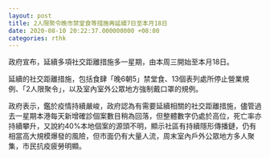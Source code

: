```yaml
---
layout: post
title: 2人限聚令晚市禁堂食等措施再延續7日至本月18日
date: 2020-08-10 20:22:37.000000000 +08:00
categories: rthk
---
```


政府宣布，延續多項社交距離措施多一星期，由本周三開始至本月18日。

延續的社交距離措施，包括食肆「晚6朝5」禁堂食、13個表列處所停止營業規例、「2人限聚令」，以及室內室外公眾地方強制戴口罩的規例。

政府表示，鑑於疫情持續嚴峻，政府認為有需要延續相關的社交距離措施，儘管過去一星期本港每天新增確診個案數目稍為回落，但整體數字仍處於高位，死亡率亦持續攀升，又說約40%本地個案的源頭不明，顯示社區有持續隱形傳播鏈，仍有相當高大規模爆發的風險，但市面仍有大量人流，周末室內戶外公眾地方多人聚集，市民抗疫疲勞明顯。
